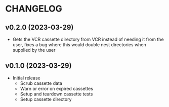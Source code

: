 # CHANGELOG

## v0.2.0 (2023-03-29)

- Gets the VCR cassette directory from VCR instead of needing it from the user, fixes a bug where this would double nest directories when supplied by the user

## v0.1.0 (2023-03-29)

- Initial release
  - Scrub cassette data
  - Warn or error on expired cassettes
  - Setup and teardown cassette tests
  - Setup cassette directory
